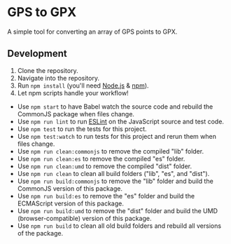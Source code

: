 # GPS to GPX
A simple tool for converting an array of GPS points to GPX.

## Development
1. Clone the repository.
2. Navigate into the repository.
3. Run `npm install` (you'll need [Node.js](https://nodejs.org/en/) & [npm](https://www.npmjs.com/)).
4. Let npm scripts handle your workflow!
  * Use `npm start` to have Babel watch the source code and rebuild the CommonJS package when files change.
  * Use `npm run lint` to run [ESLint](http://eslint.org/) on the JavaScript source and test code.
  * Use `npm test` to run the tests for this project.
  * Use `npm test:watch` to run tests for this project and rerun them when files change.
  * Use `npm run clean:commonjs` to remove the compiled "lib" folder.
  * Use `npm run clean:es` to remove the compiled "es" folder.
  * Use `npm run clean:umd` to remove the compiled "dist" folder.
  * Use `npm run clean` to clean all build folders ("lib", "es", and "dist").
  * Use `npm run build:commonjs` to remove the "lib" folder and build the CommonJS version of this package.
  * Use `npm run build:es` to remove the "es" folder and build the ECMAScript version of this package.
  * Use `npm run build:umd` to remove the "dist" folder and build the UMD (browser-compatible) version of this package.
  * Use `npm run build` to clean all old build folders and rebuild all versions of the package.
